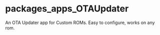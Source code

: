 # packages_apps_OTAUpdater
An OTA Updater app for Custom ROMs. Easy to configure, works on any rom.
